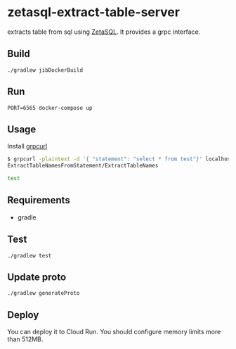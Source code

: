# zetasql-extract-table-server

extracts table from sql using [ZetaSQL](https://github.com/google/zetasql).
It provides a grpc interface.

## Build

`./gradlew jibDockerBuild`

## Run

`PORT=6565 docker-compose up`

## Usage

Install [grpcurl](https://github.com/fullstorydev/grpcurl)

``` bash
$ grpcurl -plaintext -d '{ "statement": "select * from test"}' localhost:6565 extracttable.
ExtractTableNamesFromStatement/ExtractTableNames

test
```

## Requirements

- gradle

## Test

`./gradlew test`

## Update proto

`./gradlew generateProto`

## Deploy

You can deploy it to Cloud Run.
You should configure memory limits more than 512MB.
